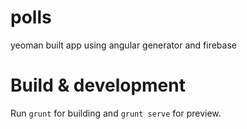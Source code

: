 # polls

yeoman built app using angular generator and firebase

# Build & development

Run `grunt` for building and `grunt serve` for preview.

